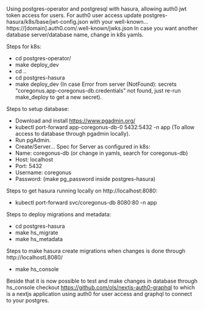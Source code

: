 Using postgres-operator and postgresql with hasura, allowing auth0 jwt token access for users.
For auth0 user access update postgres-hasura/k8s/base/jwt-config.json with your well-known… https://[domain].auth0.com/.well-known/jwks.json
In case you want another database server/database name, change in k8s yamls.

Steps for k8s:
- cd postgres-operator/
- make deploy_dev
- cd ..
- cd postgres-hasura
- make deploy_dev (In case Error from server (NotFound): secrets "coregonus.app-coregonus-db.credentials" not found, just re-run make_deploy to get a new secret).

Steps to setup database:
- Download and install https://www.pgadmin.org/
- kubectl port-forward app-coregonus-db-0 5432:5432 -n app (To allow access to database through pgadmin locally).
- Run pgAdmin.
- Create/Server…
Spec for Server as configured in k8s:
- Name: coregonus-db (or change in yamls, search for coregonus-db)
- Host: localhost
- Port: 5432
- Username: coregonus
- Password: (make pg_password inside postgres-hasura)

Steps to get hasura running locally on http://localhost:8080:
- kubectl port-forward svc/coregonus-db 8080:80 -n app

Steps to deploy migrations and metadata:
- cd postgres-hasura
- make hs_migrate
- make hs_metadata

Steps to make hasura create migrations when changes is done through http://localhostL8080/
- make hs_console

Beside that it is now possible to test and make changes in database through hs_console checkout https://github.com/ols/nextjs-auth0-graphql to which is a nextjs application using auth0 for user access and graphql to connect to your postgres.